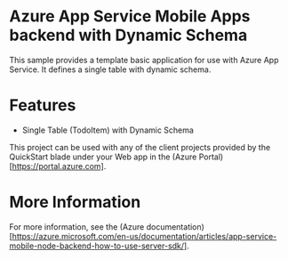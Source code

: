 # Azure App Service Mobile Apps backend with Dynamic Schema

This sample provides a template basic application for use with Azure App Service.  It defines
a single table with dynamic schema.

# Features

* Single Table (TodoItem) with Dynamic Schema

This project can be used with any of the client projects provided by the QuickStart blade under 
your Web app in the (Azure Portal)[https://portal.azure.com].

# More Information

For more information, see the (Azure documentation)[https://azure.microsoft.com/en-us/documentation/articles/app-service-mobile-node-backend-how-to-use-server-sdk/].
